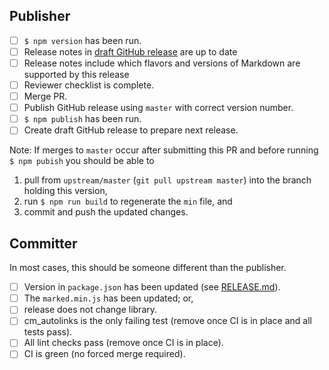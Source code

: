 ## Publisher

- [ ] `$ npm version` has been run.
- [ ] Release notes in [draft GitHub release](https://github.com/markedjs/marked/releases) are up to date
- [ ] Release notes include which flavors and versions of Markdown are supported by this release
- [ ] Reviewer checklist is complete.
- [ ] Merge PR.
- [ ] Publish GitHub release using `master` with correct version number.
- [ ] `$ npm publish` has been run.
- [ ] Create draft GitHub release to prepare next release.

Note: If merges to `master` occur after submitting this PR and before running `$ npm pubish` you should be able to

1. pull from `upstream/master` (`git pull upstream master`) into the branch holding this version,
2. run `$ npm run build` to regenerate the `min` file, and
3. commit and push the updated changes.

## Committer

In most cases, this should be someone different than the publisher.

- [ ] Version in `package.json` has been updated (see [RELEASE.md](https://github.com/markedjs/marked/blob/master/docs/RELEASE.md)).
- [ ] The `marked.min.js` has been updated; or,
- [ ] release does not change library.
- [ ] cm_autolinks is the only failing test (remove once CI is in place and all tests pass).
- [ ] All lint checks pass (remove once CI is in place).
- [ ] CI is green (no forced merge required).
